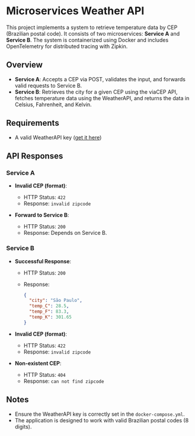 # Microservices Weather API

This project implements a system to retrieve temperature data by CEP (Brazilian postal code). It consists of two microservices: **Service A** and **Service B**. The system is containerized using Docker and includes OpenTelemetry for distributed tracing with Zipkin.

## Overview

- **Service A**: Accepts a CEP via POST, validates the input, and forwards valid requests to Service B.
- **Service B**: Retrieves the city for a given CEP using the viaCEP API, fetches temperature data using the WeatherAPI, and returns the data in Celsius, Fahrenheit, and Kelvin.

## Requirements

- A valid WeatherAPI key ([get it here](https://www.weatherapi.com/))

## API Responses

### Service A

- **Invalid CEP (format)**:
  - HTTP Status: `422`
  - Response: `invalid zipcode`

- **Forward to Service B**:
  - HTTP Status: `200`
  - Response: Depends on Service B.

### Service B

- **Successful Response**:
  - HTTP Status: `200`
  - Response:

    ```json
    {
      "city": "São Paulo",
      "temp_C": 28.5,
      "temp_F": 83.3,
      "temp_K": 301.65
    }
    ```

- **Invalid CEP (format)**:
  - HTTP Status: `422`
  - Response: `invalid zipcode`

- **Non-existent CEP**:
  - HTTP Status: `404`
  - Response: `can not find zipcode`

## Notes

- Ensure the WeatherAPI key is correctly set in the `docker-compose.yml`.
- The application is designed to work with valid Brazilian postal codes (8 digits).
